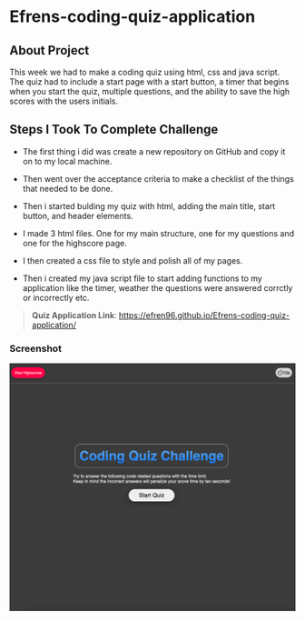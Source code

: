 # Efrens-coding-quiz-application

## About Project 

This week we had to make a coding quiz using html, css and java script. The quiz had to include a start page with a start button, a timer that begins when you start the quiz, multiple questions, and the ability to save the high scores with the users initials. 

## Steps I Took To Complete Challenge 

* The first thing i did was create a new repository on GitHub and copy it on to my local machine.

* Then went over the acceptance criteria to make a checklist of the things that needed to be done.

* Then i started bulding my quiz with html, adding the main title, start button, and header elements.

* I made 3 html files. One for my main structure, one for my questions and one for the highscore page.

* I then created a css file to style and polish all of my pages.

* Then i created my java script file to start adding functions to my application like the timer, weather the questions were answered corrctly or incorrectly etc.


> **Quiz Application Link**: https://efren96.github.io/Efrens-coding-quiz-application/

### Screenshot
<img src="./assets/Quiz application screenshot.png">